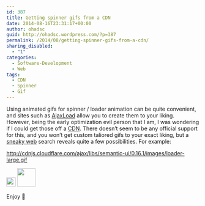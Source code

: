 ```yaml
---
id: 387
title: Getting spinner gifs from a CDN
date: 2014-08-16T23:31:17+00:00
author: ohadsc
guid: http://ohadsc.wordpress.com/?p=387
permalink: /2014/08/getting-spinner-gifs-from-a-cdn/
sharing_disabled:
  - "1"
categories:
  - Software-Development
  - Web
tags:
  - CDN
  - Spinner
  - Gif
---
```

Using animated gifs for spinner / loader animation can be quite convenient, and sites such as [AjaxLoad](http://ajaxload.info/) allow you to create them to your liking. However, being the early optimization evil person that I am, I was wondering if I could get those off a [CDN](http://en.wikipedia.org/wiki/Content_delivery_network). There doesn&#8217;t seem to be any official support for this, and you won&#8217;t get custom taliored gifs to your exact liking, but a [sneaky web](https://www.google.com/search?q=site:cdnjs.com+gif) search reveals quite a few possibilities. For example:

<a href="http://cdnjs.cloudflare.com/ajax/libs/semantic-ui/0.16.1/images/loader-large.gif" rel="lightbox[387]">http://cdnjs.cloudflare.com/ajax/libs/semantic-ui/0.16.1/images/loader-large.gif</a>

<img class="alignnone" src="http://cdnjs.cloudflare.com/ajax/libs/fancybox/2.1.5/fancybox_loading.gif" alt="" width="24" height="24" />

<img class="alignnone" src="http://cdnjs.cloudflare.com/ajax/libs/galleriffic/2.0.1/css/loader.gif" alt="" width="48" height="48" />

Enjoy 🙂